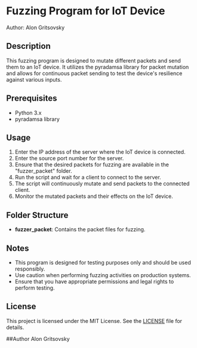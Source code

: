# Fuzzing Program for IoT Device

Author: Alon Gritsovsky

## Description

This fuzzing program is designed to mutate different packets and send them to an IoT device. It utilizes the pyradamsa library for packet mutation and allows for continuous packet sending to test the device's resilience against various inputs.

## Prerequisites

- Python 3.x
- pyradamsa library

## Usage

1. Enter the IP address of the server where the IoT device is connected.
2. Enter the source port number for the server.
3. Ensure that the desired packets for fuzzing are available in the "fuzzer_packet" folder.
4. Run the script and wait for a client to connect to the server.
5. The script will continuously mutate and send packets to the connected client.
6. Monitor the mutated packets and their effects on the IoT device.

## Folder Structure

- **fuzzer_packet**: Contains the packet files for fuzzing.

## Notes

- This program is designed for testing purposes only and should be used responsibly.
- Use caution when performing fuzzing activities on production systems.
- Ensure that you have appropriate permissions and legal rights to perform testing.

## License

This project is licensed under the MIT License. See the [LICENSE](LICENSE) file for details.

##Author
Alon Gritsovsky
